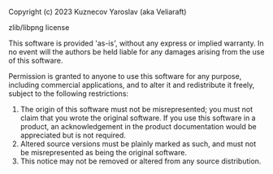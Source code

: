 Copyright (c) 2023 Kuznecov Yaroslav (aka Veliaraft)
 
zlib/libpng license

   This software is provided 'as-is', without any express or implied
warranty. In no event will the authors be held liable for any damages
arising from the use of this software.

   Permission is granted to anyone to use this software for any purpose,
including commercial applications, and to alter it and redistribute it
freely, subject to the following restrictions:

1. The origin of this software must not be misrepresented; you must not
   claim that you wrote the original software. If you use this software
   in a product, an acknowledgement in the product documentation would 
   be appreciated but is not required.
2. Altered source versions must be plainly marked as such, and must not 
   be misrepresented as being the original software.
3. This notice may not be removed or altered from any source distribution.
